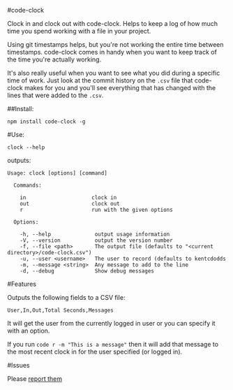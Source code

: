 #code-clock

Clock in and clock out with code-clock. Helps to keep a log of how much time you spend working with a file in your project.

Using git timestamps helps, but you're not working the entire time between timestamps.
code-clock comes in handy when you want to keep track of the time you're actually working.

It's also really useful when you want to see what you did during a specific time of work.
Just look at the commit history on the `.csv` file that code-clock makes for you and you'll
see everything that has changed with the lines that were added to the `.csv`.

##Install:

`npm install code-clock -g`

#Use:

`clock --help`

outputs:

```
Usage: clock [options] [command]

  Commands:

    in                     clock in
    out                    clock out
    r                      run with the given options

  Options:

    -h, --help              output usage information
    -V, --version           output the version number
    -f, --file <path>       The output file (defaults to "<current directory>/code-clock.csv")
    -u, --user <username>   The user to record (defaults to kentcdodds
    -m, --message <string>  Any message to add to the line
    -d, --debug             Show debug messages
```

#Features

Outputs the following fields to a CSV file:

```
User,In,Out,Total Seconds,Messages
```

It will get the user from the currently logged in user or you can specify it with an option.

If you run `code r -m "This is a message"` then it will add that message to the most recent
clock in for the user specified (or logged in).

#Issues

Please [report them](http://github.com/kentcdodds/code-clock/issues)